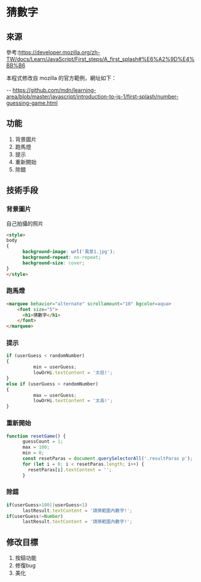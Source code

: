 # 猜數字 
## 來源 
參考:https://developer.mozilla.org/zh-TW/docs/Learn/JavaScript/First_steps/A_first_splash#%E6%A2%9D%E4%BB%B6  

本程式修改自 mozilla 的官方範例，網址如下：

-- https://github.com/mdn/learning-area/blob/master/javascript/introduction-to-js-1/first-splash/number-guessing-game.html

## 功能
1. 背景圖片
2. 跑馬燈
3. 提示
4. 重新開始
5. 除錯

## 技術手段
### 背景圖片
自己拍攝的照片
```html
<style>
body 
{
      background-image: url('風景1.jpg');
      background-repeat: no-repeat;
      background-size: cover;
}
</style>
```
### 跑馬燈
```html
<marquee behavior="alternate" scrollamount="10" bgcolor=aqua>
    <font size="5">
      <h1>猜數字</h1>
    </font>
</marquee>
```
### 提示
```js
if (userGuess < randomNumber)
{
          min = userGuess;
          lowOrHi.textContent = '太低!';
} 
else if (userGuess > randomNumber) 
{
          max = userGuess;
          lowOrHi.textContent = '太高!';
}
```
### 重新開始
```js
function resetGame() {
      guessCount = 1;
      max = 100;
      min = 0;
      const resetParas = document.querySelectorAll('.resultParas p');
      for (let i = 0; i < resetParas.length; i++) {
        resetParas[i].textContent = '';
      }
```
### 除錯
```js
if(userGuess>100||userGuess<1)
      lastResult.textContent = '請猜範圍內數字!';
if(userGuess!=Number)
      lastResult.textContent = '請猜範圍內數字!';
```
## 修改目標
1. 按鈕功能
2. 修復bug
3. 美化
